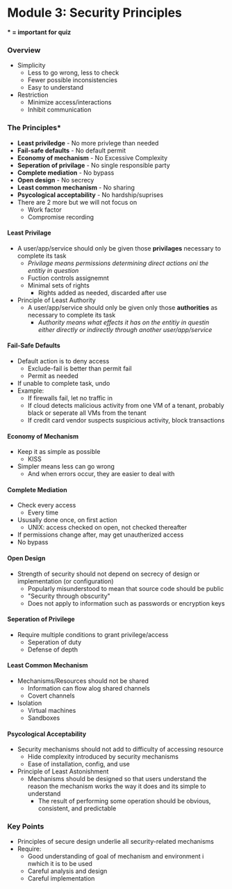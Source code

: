 Module 3: Security Principles
========================
**\* = important for quiz**

### Overview
+  Simplicity
    +  Less to go wrong, less to check
    +  Fewer possible inconsistencies
    +  Easy to understand
+  Restriction
    +  Minimize access/interactions
    + Inhibit communication

<!-- Important for Quiz! -->
### The Principles*
+ **Least priviledge** - No more privlege than needed
+ **Fail-safe defaults** - No default permit
+ **Economy of mechanism** - No Excessive Complexity
+ **Seperation of privilage** - No single responsible party
+ **Complete mediation** - No bypass
+ **Open design** - No secrecy
+ **Least common mechanism** - No sharing
+ **Psycological acceptability** - No hardship/suprises
+ There are 2 more but we will not focus on
    + Work factor
    + Compromise recording


#### Least Privilage
+ A user/app/service should only be given those **privilages** necessary to complete its task
    + *Privilage means permissions determining direct actions oni the entitiy in question*
    + Fuction controls assignemnt
    + Minimal sets of rights
        + Rights added as needed, discarded after use
+ Principle of Least Authority
    + A user/app/service should only be given only those **authorities** as necessary to complete its task
        + *Authority means what effects it has on the entitiy in questin either directly or indirectly through another user/app/service*

#### Fail-Safe Defaults
+ Default action is to deny access
    + Exclude-fail is better than permit fail
    + Permit as needed
+ If unable to complete task, undo
+ Example:
    + If firewalls fail, let no traffic in
    + If cloud detects malicious activity from one VM of a tenant, probably black or seperate all VMs from the tenant
    + If credit card vendor suspects suspicious activity, block transactions

#### Economy of Mechanism
+ Keep it as simple as possible
    + KISS
+ Simpler means less can go wrong
    + And when errors occur, they are easier to deal with

#### Complete Mediation
+ Check every access
    + Every time
+ Ususally done once, on first action
    + UNIX: access checked on open, not checked thereafter
+ If permissions change after, may get unautherized access
+ No bypass

#### Open Design
+ Strength of security should not depend on secrecy of design or implementation (or configuration)
    + Popularly misunderstood to mean that source code should be public
    + "Security through obscurity"
    + Does not apply to information such as passwords or encryption keys

#### Seperation of Privilege
+ Require multiple conditions to grant privilege/access
    + Seperation of duty
    + Defense of depth

#### Least Common Mechanism
+ Mechanisms/Resources should not be shared
    + Information can flow alog shared channels
    + Covert channels
+ Isolation
    + Virtual machines
    + Sandboxes

#### Psycological Acceptability
+ Security mechanisms should not add to difficulty of accessing resource
    + Hide complexity introduced by security mechanisms
    + Ease of installation, config, and use
+ Principle of Least Astonishment
    + Mechanisms should be designed so that users understand the reason the mechanism works the way it does and its simple to understand
        + The result of performing some operation should be obvious, consistent, and predictable

### Key Points
+ Principles of secure design underlie all security-related mechanisms
+ Require:
    + Good understanding of goal of mechanism and environment i nwhich it is to be used
    + Careful analysis and design
    + Careful implementation